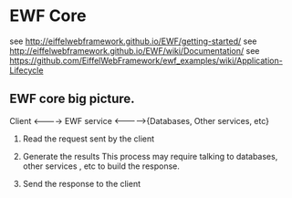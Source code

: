 # EWF Core 

see http://eiffelwebframework.github.io/EWF/getting-started/
see http://eiffelwebframework.github.io/EWF/wiki/Documentation/
see https://github.com/EiffelWebFramework/ewf_examples/wiki/Application-Lifecycle

## EWF core big picture.


Client   <---->  EWF service <----->{Databases, Other services, etc}


1. Read the request sent by the client
   	
2. Generate the results
	This process may require talking to databases, other services , etc to build the response.

3. Send the response to the client

	
	

